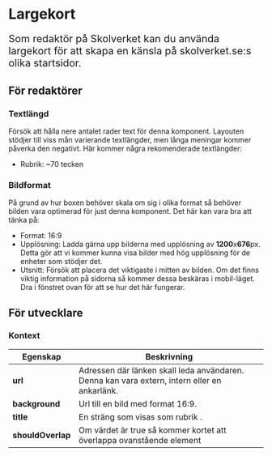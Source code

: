 # Largekort

<p style="font-size: 20px">Som redaktör på Skolverket kan du använda largekort för att skapa en känsla på skolverket.se:s olika startsidor.</p>

## För redaktörer

### Textlängd

Försök att hålla nere antalet rader text för denna komponent. Layouten stödjer till viss mån varierande textlängder, men långa meningar kommer påverka den negativt. Här kommer några rekomenderade textlängder:

- Rubrik: ~70 tecken

### Bildformat

På grund av hur boxen behöver skala om sig i olika format så behöver bilden vara optimerad för just denna komponent. Det här kan vara bra att tänka på:

- Format: 16:9
- Upplösning: Ladda gärna upp bilderna med upplösning av **1200**x**676**px. Detta gör att vi kommer kunna visa bilder med hög upplösning för de enheter som stödjer det.
- Utsnitt: Försök att placera det viktigaste i mitten av bilden. Om det finns viktig information på sidorna så kommer dessa beskäras i mobil-läget. Dra i fönstret ovan för att se hur det här fungerar.

## För utvecklare

### Kontext

| Egenskap                       | Beskrivning                                                                                  |
| ------------------------------ | -------------------------------------------------------------------------------------------- |
| <strong>url</strong>           | Adressen där länken skall leda användaren. Denna kan vara extern, intern eller en ankarlänk. |
| <strong>background</strong>    | Url till en bild med format 16:9.                                                            |
| <strong>title</strong>         | En sträng som visas som rubrik .                                                             |
| <strong>shouldOverlap</strong> | Om värdet är true så kommer kortet att överlappa ovanstående element                         |

